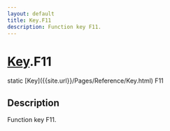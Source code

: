 ```yaml
---
layout: default
title: Key.F11
description: Function key F11.
---
```

# [Key]({{site.url}}/Pages/Reference/Key.html).F11

<div class='signature' markdown='1'>
static [Key]({{site.url}}/Pages/Reference/Key.html) F11
</div>

## Description
Function key F11.

